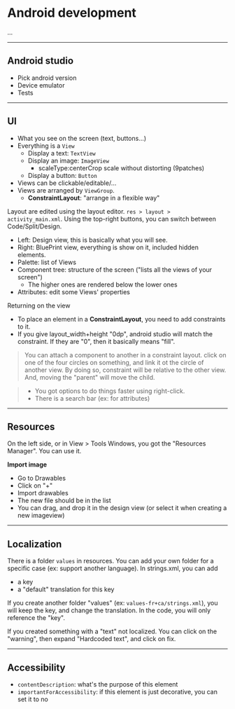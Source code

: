 # Android development

...

<hr class="sr">

## Android studio

* Pick android version
* Device emulator
* Tests

<hr class="sl">

## UI

* What you see on the screen (text, buttons...)
* Everything is a `View`
  * Display a text: `TextView`
  * Display an image: `ImageView`
    * scaleType:centerCrop scale without distorting (9patches)
  * Display a button: `Button`
* Views can be clickable/editable/...
* Views are arranged by `ViewGroup`.
  * **ConstraintLayout**: "arrange in a flexible way"

Layout are edited using the layout editor. `res > layout > activity_main.xml`. Using the top-right buttons, you can switch between Code/Split/Design.

* Left: Design view, this is basically what you will see.
* Right: BluePrint view, everything is show on it, included hidden elements.
* Palette: list of Views
* Component tree: structure of the screen ("lists all the views of your screen")
  * The higher ones are rendered below the lower ones
* Attributes: edit some Views' properties

Returning on the view

* To place an element in a **ConstraintLayout**, you need to add constraints to it.
* If you give layout_width+height "0dp", android studio will match the constraint. If they are "0", then it basically means "fill".

> You can attach a component to another in a constraint layout. click on one of the four circles on something, and link it ot the circle of another view. By doing so, constraint will be relative to the other view. And, moving the "parent" will move the child.

> * You got options to do things faster using right-click.
> * There is a search bar (ex: for attributes)

<hr class="sr">

## Resources

On the left side, or in View > Tools Windows, you got the "Resources Manager". You can use it.

**Import image**

* Go to Drawables
* Click on "+"
* Import drawables
* The new file should be in the list
* You can drag, and drop it in the design view (or select it when creating a new imageview)

<hr class="sr">

## Localization

There is a folder `values` in resources. You can add your own folder for a specific case (ex: support another language). In strings.xml, you can add 

* a key
* a "default" translation for this key

If you create another folder "values" (ex: `values-fr+ca/strings.xml`), you will keep the key, and change the translation. In the code, you will only reference the "key".

If you created something with a "text" not localized. You can click on the "warning", then expand "Hardcoded text", and click on fix.

<hr class="sl">

## Accessibility

* `contentDescription`: what's the purpose of this element
* `importantForAccessibility`: if this element is just decorative, you can set it to no